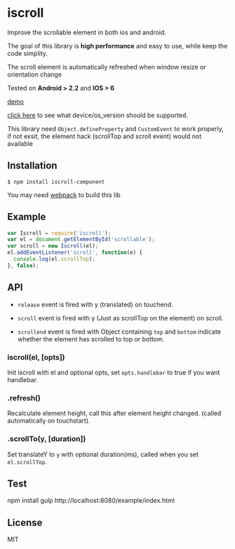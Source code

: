 # iscroll

Improve the scrollable element in both ios and android.

The goal of this library is **high performance** and easy to use, while keep the code simplity.

The scroll element is automatically refreshed when window resize or orientation change

Tested on **Android > 2.2** and **IOS > 6**

[demo](http://chemzqm.github.io/iscroll/)

[click here](https://github.com/chemzqm/iscroll/blob/master/supported.tsv) to see what device/os_version should be supported.

This library need `Object.defineProperty` and `CustomEvent` to work properly, if not exsit, the element hack (scrollTop and scroll event) would not available

## Installation

    $ npm install iscroll-component

You may need [webpack](https://webpack.github.io/) to build this lib

## Example


```js
var Iscroll = require('iscroll');
var el = document.getElementById('scrollable');
var scroll = new Iscroll(el);
el.addEventListener('scroll', function(e) {
  console.log(el.scrollTop);
}, false);
```

## API

* `release` event is fired with y (translated) on touchend.

* `scroll` event is fired with y (Just as scrollTop on the element) on scroll.

* `scrollend` event is fired with Object containing `top` and `bottom` indicate whether the element has scrolled to top or bottom.

### iscroll(el, [opts])

Init iscroll with el and optional opts, set `opts.handlebar` to true if you want handlebar.

### .refresh()

Recalculate element height, call this after element height changed. (called automatically on touchstart).

### .scrollTo(y, [duration])

Set translateY to `y` with optional duration(ms), called when you set `el.scrollTop`.

## Test
  npm install
  gulp
  http://localhost:8080/example/index.html

## License

MIT
